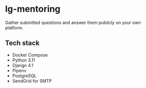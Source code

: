# lg-mentoring

Gather submitted questions and answer them publicly on your own platform.

## Tech stack

* Docker Compose
* Python 3.11
* Django 4.1
* Pipenv
* PostgreSQL
* SendGrid for SMTP
